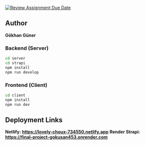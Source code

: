 [![Review Assignment Due Date](https://classroom.github.com/assets/deadline-readme-button-22041afd0340ce965d47ae6ef1cefeee28c7c493a6346c4f15d667ab976d596c.svg)](https://classroom.github.com/a/GeL61fu8)

## Author

**Gökhan Güner**


### Backend (Server)

```bash
cd server
cd strapi
npm install
npm run develop
```

### Frontend (Client)

```bash
cd client
npm install
npm run dev
```


## Deployment Links

**Netlify: https://lovely-choux-734550.netlify.app**
**Render Strapi: https://final-project-gokusan453.onrender.com**